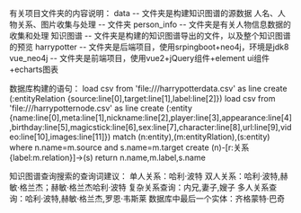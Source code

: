 有关项目文件夹的内容说明：
data -- 文件夹是构建知识图谱的源数据
人名、人物关系、图片收集与处理 -- 文件夹
person_info -- 文件夹是有关人物信息数据的收集和处理
知识图谱 -- 文件夹是构建的知识图谱导出的文件，以及整个知识图谱的预览
harrypotter -- 文件夹是后端项目，使用srpingboot+neo4j，环境是jdk8
vue_neo4j -- 文件夹是前端项目，使用vue2+jQuery组件+element ui组件+echarts图表

数据库构建的语句：
load csv from 'file:///harrypotterdata.csv' as line
create (:entityRelation {source:line[0],target:line[1],label:line[2]})
load csv from 'file:///harrypotternode.csv' as line
create (:entity {name:line[0],meta:line[1],nickname:line[2],player:line[3],appearance:line[4],birthday:line[5],magicstick:line[6],sex:line[7],character:line[8],url:line[9],video:line[10],images:line[11]})
match (n:entity),(m:entityRlation),(s:entity) where n.name=m.source and s.name=m.target
create (n)-[r:关系{label:m.relation}]->(s)
return n.name,m.label,s.name

知识图谱查询搜索的查询词建议：
单人关系：哈利·波特
双人关系：哈利·波特,赫敏·格兰杰；赫敏·格兰杰哈利·波特
复杂关系查询：内兄,妻子,嫂子
多人关系查询：哈利·波特,赫敏·格兰杰,罗恩·韦斯莱
数据库中最后一个实体：齐格蒙特·巴奇